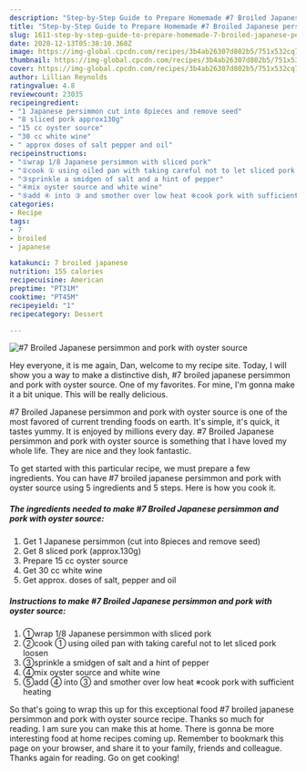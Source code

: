```yaml
---
description: "Step-by-Step Guide to Prepare Homemade #7 Broiled Japanese persimmon and pork with oyster source"
title: "Step-by-Step Guide to Prepare Homemade #7 Broiled Japanese persimmon and pork with oyster source"
slug: 1611-step-by-step-guide-to-prepare-homemade-7-broiled-japanese-persimmon-and-pork-with-oyster-source
date: 2020-12-13T05:38:10.368Z
image: https://img-global.cpcdn.com/recipes/3b4ab26307d802b5/751x532cq70/7-broiled-japanese-persimmon-and-pork-with-oyster-source-recipe-main-photo.jpg
thumbnail: https://img-global.cpcdn.com/recipes/3b4ab26307d802b5/751x532cq70/7-broiled-japanese-persimmon-and-pork-with-oyster-source-recipe-main-photo.jpg
cover: https://img-global.cpcdn.com/recipes/3b4ab26307d802b5/751x532cq70/7-broiled-japanese-persimmon-and-pork-with-oyster-source-recipe-main-photo.jpg
author: Lillian Reynolds
ratingvalue: 4.8
reviewcount: 23035
recipeingredient:
- "1 Japanese persimmon cut into 8pieces and remove seed"
- "8 sliced pork approx130g"
- "15 cc oyster source"
- "30 cc white wine"
- " approx doses of salt pepper and oil"
recipeinstructions:
- "①wrap 1/8 Japanese persimmon with sliced pork"
- "②cook ① using oiled pan with taking careful not to let sliced pork loosen"
- "③sprinkle a smidgen of salt and a hint of pepper"
- "④mix oyster source and white wine"
- "⑤add ④ into ③ and smother over low heat ※cook pork with sufficient heating"
categories:
- Recipe
tags:
- 7
- broiled
- japanese

katakunci: 7 broiled japanese 
nutrition: 155 calories
recipecuisine: American
preptime: "PT31M"
cooktime: "PT45M"
recipeyield: "1"
recipecategory: Dessert

---
```



![#7 Broiled Japanese persimmon and pork with oyster source](https://img-global.cpcdn.com/recipes/3b4ab26307d802b5/751x532cq70/7-broiled-japanese-persimmon-and-pork-with-oyster-source-recipe-main-photo.jpg)

Hey everyone, it is me again, Dan, welcome to my recipe site. Today, I will show you a way to make a distinctive dish, #7 broiled japanese persimmon and pork with oyster source. One of my favorites. For mine, I'm gonna make it a bit unique. This will be really delicious.

#7 Broiled Japanese persimmon and pork with oyster source is one of the most favored of current trending foods on earth. It's simple, it's quick, it tastes yummy. It is enjoyed by millions every day. #7 Broiled Japanese persimmon and pork with oyster source is something that I have loved my whole life. They are nice and they look fantastic.




To get started with this particular recipe, we must prepare a few ingredients. You can have #7 broiled japanese persimmon and pork with oyster source using 5 ingredients and 5 steps. Here is how you cook it.

<!--inarticleads1-->

##### The ingredients needed to make #7 Broiled Japanese persimmon and pork with oyster source:

1. Get 1 Japanese persimmon (cut into 8pieces and remove seed)
1. Get 8 sliced pork (approx.130g)
1. Prepare 15 cc oyster source
1. Get 30 cc white wine
1. Get  approx. doses of salt, pepper and oil




<!--inarticleads2-->

##### Instructions to make #7 Broiled Japanese persimmon and pork with oyster source:

1. ①wrap 1/8 Japanese persimmon with sliced pork
1. ②cook ① using oiled pan with taking careful not to let sliced pork loosen
1. ③sprinkle a smidgen of salt and a hint of pepper
1. ④mix oyster source and white wine
1. ⑤add ④ into ③ and smother over low heat ※cook pork with sufficient heating




So that's going to wrap this up for this exceptional food #7 broiled japanese persimmon and pork with oyster source recipe. Thanks so much for reading. I am sure you can make this at home. There is gonna be more interesting food at home recipes coming up. Remember to bookmark this page on your browser, and share it to your family, friends and colleague. Thanks again for reading. Go on get cooking!
